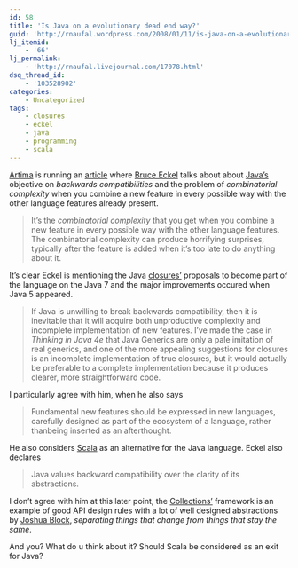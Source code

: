```yaml
---
id: 58
title: 'Is Java on a evolutionary dead end way?'
guid: 'http://rnaufal.wordpress.com/2008/01/11/is-java-on-a-evolutionary-dead-end-way/'
lj_itemid:
    - '66'
lj_permalink:
    - 'http://rnaufal.livejournal.com/17078.html'
dsq_thread_id:
    - '103528902'
categories:
    - Uncategorized
tags:
    - closures
    - eckel
    - java
    - programming
    - scala
---
```


[Artima](http://www.artima.com) is running an [article](http://www.artima.com/weblogs/viewpost.jsp?thread=221903) where [Bruce Eckel](http://www.mindview.net) talks about about [Java’s](http://www.java.sun.com) objective on *backwards compatibilities* and the problem of *combinatorial complexity* when you combine a new feature in every possible way with the other language features already present.

> It’s the *combinatorial complexity* that you get when you combine a new feature in every possible way with the other language features. The combinatorial complexity can produce horrifying surprises, typically after the feature is added when it’s too late to do anything about it.

It’s clear Eckel is mentioning the Java [closures’](http://en.wikipedia.org/wiki/Closure_(computer_science)) proposals to become part of the language on the Java 7 and the major improvements occured when Java 5 appeared.

> If Java is unwilling to break backwards compatibility, then it is inevitable that it will acquire both unproductive complexity and incomplete implementation of new features. I’ve made the case in *Thinking in Java 4e* that Java Generics are only a pale imitation of real generics, and one of the more appealing suggestions for closures is an incomplete implementation of true closures, but it would actually be preferable to a complete implementation because it produces clearer, more straightforward code.

 I particularly agree with him, when he also says

> Fundamental new features should be expressed in new languages, carefully designed as part of the ecosystem of a language, rather thanbeing inserted as an afterthought.

 He also considers [Scala](http://www.scala-lang.org/index.html) as an alternative for the Java language. Eckel also declares

> Java values backward compatibility over the clarity of its abstractions.

 I don’t agree with him at this later point, the [Collections’](http://java.sun.com/docs/books/tutorial/collections/index.html) framework is an example of good API design rules with a lot of well designed abstractions by [Joshua Block](http://en.wikipedia.org/wiki/Joshua_Bloch), *separating things that change from things that stay the same*.

And you? What do u think about it? Should Scala be considered as an exit for Java?